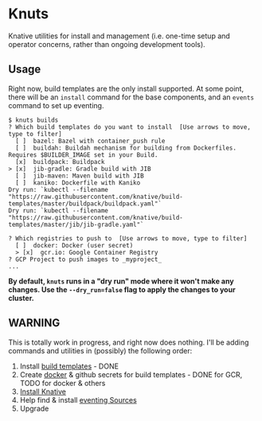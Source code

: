 # Knuts

Knative utilities for install and management (i.e. one-time setup and operator
concerns, rather than ongoing development tools).

## Usage

Right now, build templates are the only install supported. At some point, there
will be an `install` command for the base components, and an `events` command to
set up eventing.

```
$ knuts builds
? Which build templates do you want to install  [Use arrows to move, type to filter]
  [ ]  bazel: Bazel with container_push rule
  [ ]  buildah: Buildah mechanism for building from Dockerfiles. Requires $BUILDER_IMAGE set in your Build.
  [x]  buildpack: Buildpack
> [x]  jib-gradle: Gradle build with JIB
  [ ]  jib-maven: Maven build with JIB
  [ ]  kaniko: Dockerfile with Kaniko
Dry run: `kubectl --filename "https://raw.githubusercontent.com/knative/build-templates/master/buildpack/buildpack.yaml"`
Dry run: `kubectl --filename "https://raw.githubusercontent.com/knative/build-templates/master/jib/jib-gradle.yaml"`
          
? Which registries to push to  [Use arrows to move, type to filter]
  [ ]  docker: Docker (user secret)
  > [x]  gcr.io: Google Container Registry
? GCP Project to push images to _myproject_
...
```

**By default, `knuts` runs in a "dry run" mode where it won't make any
  changes. Use the `--dry_run=false` flag to apply the changes to your
  cluster.**

## WARNING

This is totally work in progress, and right now does nothing. I'll be adding
commands and utilities in (possibly) the following order:

1. Install [build templates](https://github.com/knative/build-templates) - DONE
2. Create [docker](https://github.com/knative/build-templates/tree/master/gcr_helper) & github secrets for build templates - DONE for GCR, TODO for docker & others
3. [Install Knative](https://github.com/knative/docs/tree/master/install)
4. Help find & install [eventing Sources](https://github.com/knative/eventing-sources)
5. Upgrade
